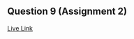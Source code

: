 ## Question 9 (Assignment 2)

[Live Link](https://webdev-assignment.netlify.app/assignment2/question9/)